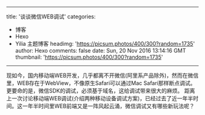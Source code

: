 
---
title: '谈谈微信WEB调试'
categories: 
 - 博客
 - Hexo
 - Yilia 主题博客
headimg: 'https://picsum.photos/400/300?random=1735'
author: Hexo
comments: false
date: Sun, 20 Nov 2016 13:14:16 GMT
thumbnail: 'https://picsum.photos/400/300?random=1735'
---

<div>   
现如今，国内移动端WEB开发，几乎都离不开微信(阿里系产品除外)，然而在微信里，WEB存在于WebView，不像原生Safari可以通过Mac Safari那样断点调试。更要命的是，微信SDK的调试，必须基于域名，这给调试带来很大的麻烦。
距离上一次讨论移动端WEB调试(介绍两种移动设备调试方案)，已经过去了近一年半时间。这一年半时间里WEB前端又是一阵风起云涌，微信调试又有哪些新玩法呢？
      
      
</div>
            